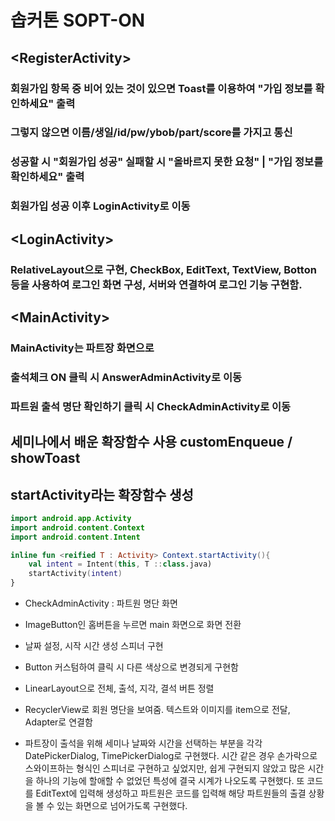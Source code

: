 # 솝커톤 SOPT-ON

## &lt;RegisterActivity&gt;
  
### 회원가입 항목 중 비어 있는 것이 있으면 Toast를 이용하여 "가입 정보를 확인하세요" 출력
### 그렇지 않으면 이름/생일/id/pw/ybob/part/score를 가지고 통신
### 성공할 시 "회원가입 성공" 실패할 시 "올바르지 못한 요청"  | "가입 정보를 확인하세요" 출력
### 회원가입 성공 이후 LoginActivity로 이동

## &lt;LoginActivity&gt;

### RelativeLayout으로 구현, CheckBox, EditText, TextView, Botton등을 사용하여 로그인 화면 구성, 서버와 연결하여 로그인 기능 구현함.

## &lt;MainActivity&gt;

### MainActivity는 파트장 화면으로
### 출석체크 ON 클릭 시 AnswerAdminActivity로 이동
### 파트원 출석 명단 확인하기 클릭 시 CheckAdminActivity로 이동

## 세미나에서 배운 확장함수 사용 customEnqueue / showToast
##  startActivity라는 확장함수 생성

```kotlin
import android.app.Activity
import android.content.Context
import android.content.Intent

inline fun <reified T : Activity> Context.startActivity(){
    val intent = Intent(this, T ::class.java)
    startActivity(intent)
}
```

* CheckAdminActivity : 파트원 명단 화면
* ImageButton인 홈버튼을 누르면 main 화면으로 화면 전환
* 날짜 설정, 시작 시간 생성 스피너 구현
* Button 커스텀하여 클릭 시 다른 색상으로 변경되게 구현함
* LinearLayout으로 전체, 출석, 지각, 결석 버튼 정렬 
* RecyclerView로 회원 명단을 보여줌. 텍스트와 이미지를 item으로 전달, Adapter로 연결함 

* 파트장이 출석을 위해 세미나 날짜와 시간을 선택하는 부분을 각각 DatePickerDialog, TimePickerDialog로 구현했다. 시간 같은 경우 손가락으로 스와이프하는 형식인 스피너로 구현하고 싶었지만, 쉽게 구현되지 않았고 많은 시간을 하나의 기능에 할애할 수 없었던 특성에 결국 시계가 나오도록 구현했다. 또 코드를 EditText에 입력해 생성하고 파트원은 코드를 입력해 해당 파트원들의 출결 상황을 볼 수 있는 화면으로 넘어가도록 구현했다.
